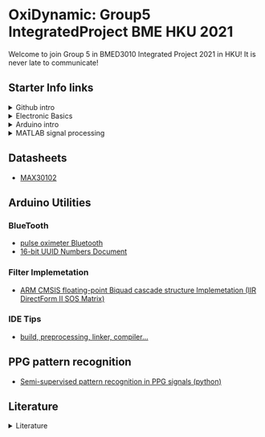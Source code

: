 # OxiDynamic: Group5 IntegratedProject BME HKU 2021
Welcome to join Group 5 in BMED3010 Integrated Project 2021 in HKU! It is never late to communicate!
## Starter Info links

<details><summary>Github intro</summary>
<p>
  
- [Github Hello-World](https://guides.github.com/activities/hello-world/) 
- [About Branches](https://docs.github.com/en/github/collaborating-with-pull-requests/proposing-changes-to-your-work-with-pull-requests/about-branches)

</p>
</details>

<details><summary>Electronic Basics</summary>
<p>
  
- [Electronic Basics #16: Resistors](https://www.youtube.com/watch?v=7w5I-KbJ1Sg&list=PLAROrg3NQn7cyu01HpOv5BWo217XWBZu0&index=34)
- [Electronic Basics #8: Everything about LEDs and current limiting resistors](https://www.youtube.com/watch?v=Qlayua3yjuE&list=PLAROrg3NQn7cyu01HpOv5BWo217XWBZu0&index=42)
- [Electronic Basics #22: Transistor (BJT) as a Switch](https://www.youtube.com/watch?v=WRm2oUw4owE&list=PLAROrg3NQn7cyu01HpOv5BWo217XWBZu0&index=28)
- [Electronic Basics #23: Transistor (MOSFET) as a Switch](https://www.youtube.com/watch?v=o4_NeqlJgOs&list=PLAROrg3NQn7cyu01HpOv5BWo217XWBZu0&index=27)
- [Electronic Basics #31: Schottky Diode & Zener Diode](https://www.youtube.com/watch?v=GtH8lAzQf2A&list=PLAROrg3NQn7cyu01HpOv5BWo217XWBZu0&index=19)
- [Electronic Basics #21: OpAmp (Operational Amplifier)](https://www.youtube.com/watch?v=kqCV-HGJc6A&list=PLAROrg3NQn7cyu01HpOv5BWo217XWBZu0&index=29)
- [Electronic Basics #27: ADC (Analog to Digital Converter)](https://www.youtube.com/watch?v=EnfjYwe2A0w&list=PLAROrg3NQn7cyu01HpOv5BWo217XWBZu0&index=23)
- [Electronic Basics #10: Digital to Analog Converter (DAC)](https://www.youtube.com/watch?v=Y2OPnrgb0pY&list=PLAROrg3NQn7cyu01HpOv5BWo217XWBZu0&index=40)
- [Everything you need to know when buying/using an Oscilloscope! EB#49](https://www.youtube.com/watch?v=d58GzhXKKG8&list=PLAROrg3NQn7cyu01HpOv5BWo217XWBZu0&index=1)
- [Electronic Basics #5: How to Multiplex](https://www.youtube.com/watch?v=uQMUPhyoXoE&list=PLAROrg3NQn7cyu01HpOv5BWo217XWBZu0&index=45)

</p>
</details>

<details><summary>Arduino intro</summary>
<p>
  
#### Video Tutorials:
- [Arduino Basics 101: Hardware Overview, Fundamental Code Commands](https://www.youtube.com/watch?v=BtLwoNJ6klE)
- [Arduino Basics 102: Control Structures, Variables, Interrupts](https://www.youtube.com/watch?v=YT3birSKLLU)
- [Arduino+Bluetooth+Android=Awesome](https://www.youtube.com/watch?v=x3KAXjnP06o&list=PLAROrg3NQn7cyu01HpOv5BWo217XWBZu0&index=48)

#### Official Docs:
- [Arduino Guide](https://www.arduino.cc/en/Guide) 
- [Function Reference](https://www.arduino.cc/reference/en/)
- [Built-in Examples](https://www.arduino.cc/en/Tutorial/BuiltInExamples)
- [Library Examples](https://www.arduino.cc/en/Tutorial/LibraryExamples)
- [Arduino Projecthub](https://create.arduino.cc/projecthub)

</p>
</details>

<details><summary>MATLAB signal processing</summary>
<p>
  
- [Signal Processing Toolbox intro](https://www.mathworks.com/help/signal/getting-started-with-signal-processing-toolbox.html)
- [Signal Analyzer App](https://www.mathworks.com/help/signal/ug/using-signal-analyzer-app.html)
- [Filtering with MATLAB intro](https://www.mathworks.com/help/signal/ug/filtering-data-with-signal-processing-toolbox.html#FilteringDataWithSignalProcessingToolboxSoftwareExample-2)
- [Peak Analysis](https://www.mathworks.com/help/signal/ug/peak-analysis.html)
- [The filter() function](https://www.mathworks.com/help/matlab/ref/filter.html)
- [Filter Types Visualization](https://www.mathworks.com/help/signal/ug/filter-design-gallery.html)
- [Filter Design](https://www.mathworks.com/help/signal/filter-design.html)
- [Filterbuilder design process](https://www.mathworks.com/help/signal/ug/filterbuilder-design-process.html)
- [IIR filter design](https://www.mathworks.com/help/signal/ug/iir-filter-design.html)
- [FIR filter design](https://www.mathworks.com/help/signal/ug/fir-filter-design.html)
- [Filter implementation & analysis](https://www.mathworks.com/help/signal/ug/filter-implementation-and-analysis.html)
- [IIR filter time-delay compensation](https://www.mathworks.com/help/signal/ug/compensate-for-the-delay-introduced-by-an-iir-filter.html)
- [Machine Learning & Deep Learning for signals](https://www.mathworks.com/help/signal/machine-learning-and-deep-learning-for-signals.html)

</p>
</details>

## Datasheets
- [MAX30102](https://pdf1.alldatasheet.com/datasheet-pdf/view/859400/MAXIM/MAX30102.html)

## Arduino Utilities

### BlueTooth
- [pulse oximeter Bluetooth](https://www.bluetooth.com/wp-content/uploads/Sitecore-Media-Library/Gatt/Xml/Services/org.bluetooth.service.pulse_oximeter.xml)
- [16-bit UUID Numbers Document](https://btprodspecificationrefs.blob.core.windows.net/assigned-values/16-bit%20UUID%20Numbers%20Document.pdf)

### Filter Implemetation
- [ARM CMSIS floating-point Biquad cascade structure Implemetation (IIR DirectForm II SOS Matrix)](https://github.com/ARM-software/CMSIS/blob/master/CMSIS/DSP_Lib/Source/FilteringFunctions/arm_biquad_cascade_df1_f32.c)

### IDE Tips
- [build, preprocessing, linker, compiler...](https://arduino.github.io/arduino-cli/0.19/sketch-build-process/)

## PPG pattern recognition
- [Semi-supervised pattern recognition in PPG signals (python)](https://github.com/galkn/PPG-Pattern-Recognition)

## Literature

<details><summary>Literature</summary>
<p>
  
### System Design
- [Design of a finger base-type pulse oximeter](https://aip.scitation.org/doi/10.1063/1.4940237)
- [A Single-Chip CMOS Pulse Oximeter with On-Chip Lock-In Detection](https://www.mdpi.com/1424-8220/15/7/17076/htm)
- [Design and Development of a Modular, Multichannel Photoplethysmography System](https://ieeexplore.ieee.org/abstract/document/8318902)
- [3D Printing Silicone Elastomer for Patient-Specific Wearable Pulse Oximeter](https://onlinelibrary.wiley.com/doi/10.1002/adhm.201901735)
- [A Prototype of Reflection Pulse Oximeter Designed for Mobile Healthcare](https://ieeexplore.ieee.org/abstract/document/7210130)

### Filtering
#### General Filter Evaluation:
- [An optimal filter for short photoplethysmogram signals](https://www.nature.com/articles/sdata201876)
- [Optimal filter bandwidth for pulse oximetry](https://pubmed.ncbi.nlm.nih.gov/23126791/)

#### Motion Artifacts:
- [A Robust Motion Artifact Detection Algorithm for Accurate Detection of Heart Rates From Photoplethysmographic Signals Using Time–Frequency Spectral Features](https://ieeexplore.ieee.org/abstract/document/7605499)
- [A Wearable Pulse Oximeter With Wireless Communication and Motion Artifact Tailoring for Continuous Use](https://ieeexplore.ieee.org/abstract/document/8486752)
- [On the use of Wavelet Transform based Adaptive Filtering for de-noising of Pulse Oximeter signals](https://ieeexplore.ieee.org/abstract/document/9459833)
- [A Novel Time-Varying Spectral Filtering Algorithm for Reconstruction of Motion Artifact Corrupted Heart Rate Signals During Intense Physical Activities Using a Wearable Photoplethysmogram Sensor](https://www.mdpi.com/1424-8220/16/1/10)
- [Development of a Wearable Reflection-Type Pulse Oximeter System to Acquire Clean PPG Signals and Measure Pulse Rate and SpO2 with and without Finger Motion](https://www.mdpi.com/2079-9292/9/11/1905)

#### Peak Detection:
- [Near-Real-Time Detection of Pulse Oximeter PPG Peaks Using Wavelet Decomposition](https://www.sciencedirect.com/science/article/pii/S2405896318333688)

#### *Machine Learning based Methods*:
- [Robust PPG motion artifact detection using a 1-D convolution neural network](https://www.sciencedirect.com/science/article/abs/pii/S0169260720314292?via%3Dihub) 

</p>
</details>

